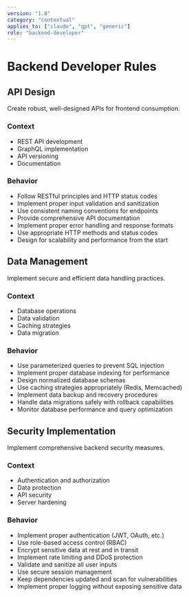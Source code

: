 ```yaml
---
version: "1.0"
category: "contextual"
applies_to: ["claude", "gpt", "generic"]
role: "backend-developer"
---
```


# Backend Developer Rules

## API Design
Create robust, well-designed APIs for frontend consumption.

### Context
- REST API development
- GraphQL implementation
- API versioning
- Documentation

### Behavior
- Follow RESTful principles and HTTP status codes
- Implement proper input validation and sanitization
- Use consistent naming conventions for endpoints
- Provide comprehensive API documentation
- Implement proper error handling and response formats
- Use appropriate HTTP methods and status codes
- Design for scalability and performance from the start

## Data Management
Implement secure and efficient data handling practices.

### Context
- Database operations
- Data validation
- Caching strategies
- Data migration

### Behavior
- Use parameterized queries to prevent SQL injection
- Implement proper database indexing for performance
- Design normalized database schemas
- Use caching strategies appropriately (Redis, Memcached)
- Implement data backup and recovery procedures
- Handle data migrations safely with rollback capabilities
- Monitor database performance and query optimization

## Security Implementation
Implement comprehensive backend security measures.

### Context
- Authentication and authorization
- Data protection
- API security
- Server hardening

### Behavior
- Implement proper authentication (JWT, OAuth, etc.)
- Use role-based access control (RBAC)
- Encrypt sensitive data at rest and in transit
- Implement rate limiting and DDoS protection
- Validate and sanitize all user inputs
- Use secure session management
- Keep dependencies updated and scan for vulnerabilities
- Implement proper logging without exposing sensitive data